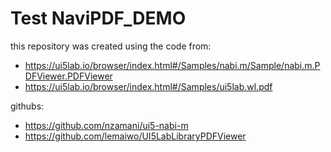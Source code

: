 # Test NaviPDF_DEMO 

this repository was created using the code from: 
* https://ui5lab.io/browser/index.html#/Samples/nabi.m/Sample/nabi.m.PDFViewer.PDFViewer 
* https://ui5lab.io/browser/index.html#/Samples/ui5lab.wl.pdf

githubs: 
* https://github.com/nzamani/ui5-nabi-m
* https://github.com/lemaiwo/UI5LabLibraryPDFViewer

 

